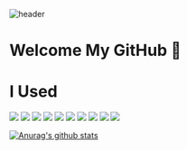 ![header](https://capsule-render.vercel.app/api?type=waving&text=Welcome&&desc=Programming%20in%20Dark%20Room&descAlignY=51&descAlign=62&color=0:#B0B0B0,100:000000&height=200&&fontColor=ffffff&section=header&animation=fadeIn)


# Welcome My GitHub 👋


# I Used
<img src="https://img.shields.io/badge/JavaScript-F7DF1E?style=for-the-badge&logo=javascript&logoColor=white">
<img src="https://img.shields.io/badge/TypeScript-3178C6?style=for-the-badge&logo=typescript&logoColor=white">
<img src="https://img.shields.io/badge/React-61DAFB?style=for-the-badge&logo=react&logoColor=white">
<img src="https://img.shields.io/badge/ReactNative-61DAFB?style=for-the-badge&logo=react&logoColor=white">
<img src="https://img.shields.io/badge/Next-000000?style=for-the-badge&logo=next&logoColor=white">


<img src="https://img.shields.io/badge/Express-000000?style=for-the-badge&logo=typescript&logoColor=white">
<img src="https://img.shields.io/badge/Typeorm-262627?style=for-the-badge&logo=typeorm&logoColor=white">
<img src="https://img.shields.io/badge/MySQL-4479A1?style=for-the-badge&logo=MySQL&logoColor=white">
<img src="https://img.shields.io/badge/aws-232F3E?style=for-the-badge&logo=aws&logoColor=white">
<img src="https://img.shields.io/badge/Firebase-FFCA28?style=for-the-badge&logo=firebase&logoColor=white">



[![Anurag's github stats](https://github-readme-stats.vercel.app/api?username=RyuWoong&show_icons=true&theme=bear)](https://github.com/anuraghazra/github-readme-stats)


